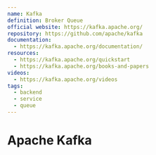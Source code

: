 ```yaml
---
name: Kafka
definition: Broker Queue
official website: https://kafka.apache.org/
repository: https://github.com/apache/kafka
documentation:
  - https://kafka.apache.org/documentation/
resources:
  - https://kafka.apache.org/quickstart
  - https://kafka.apache.org/books-and-papers
videos:
  - https://kafka.apache.org/videos
tags:
  - backend
  - service
  - queue
---
```

# Apache Kafka
